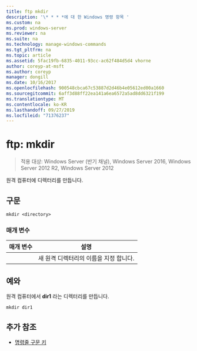 ```yaml
---
title: ftp mkdir
description: '\* * * *에 대 한 Windows 명령 항목 '
ms.custom: na
ms.prod: windows-server
ms.reviewer: na
ms.suite: na
ms.technology: manage-windows-commands
ms.tgt_pltfrm: na
ms.topic: article
ms.assetid: 5fac19fb-6835-4011-93cc-ac62f484d5d4 vhorne
author: coreyp-at-msft
ms.author: coreyp
manager: dongill
ms.date: 10/16/2017
ms.openlocfilehash: 900548cbca67c53887d2d46b4e05612ed00a1660
ms.sourcegitcommit: 6aff3d88ff22ea141a6ea6572a5ad8dd6321f199
ms.translationtype: MT
ms.contentlocale: ko-KR
ms.lasthandoff: 09/27/2019
ms.locfileid: "71376237"
---
```

# <a name="ftp-mkdir"></a>ftp: mkdir

>적용 대상: Windows Server (반기 채널), Windows Server 2016, Windows Server 2012 R2, Windows Server 2012

원격 컴퓨터에 디렉터리를 만듭니다.   
## <a name="syntax"></a>구문  
```  
mkdir <directory>  
```  
### <a name="parameters"></a>매개 변수  

|  매개 변수  |                   설명                   |
|-------------|-------------------------------------------------|
| <directory> | 새 원격 디렉터리의 이름을 지정 합니다. |

## <a name="BKMK_Examples"></a>예와  
원격 컴퓨터에서 **dir1** 라는 디렉터리를 만듭니다.  
```  
mkdir dir1  
```  
## <a name="additional-references"></a>추가 참조  
-   [명령줄 구문 키](command-line-syntax-key.md)  
